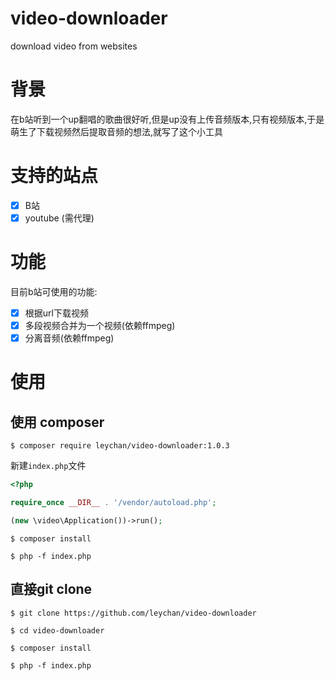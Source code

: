 # video-downloader
download video from websites

# 背景
在b站听到一个up翻唱的歌曲很好听,但是up没有上传音频版本,只有视频版本,于是萌生了下载视频然后提取音频的想法,就写了这个小工具

# 支持的站点
- [x] B站
- [x] youtube (需代理)

# 功能
目前b站可使用的功能:
- [x] 根据url下载视频
- [x] 多段视频合并为一个视频(依赖ffmpeg)
- [x] 分离音频(依赖ffmpeg)

# 使用
## 使用 composer
`$ composer require leychan/video-downloader:1.0.3`

新建`index.php`文件
```php
<?php

require_once __DIR__ . '/vendor/autoload.php';

(new \video\Application())->run();
```
`$ composer install`

`$ php -f index.php`

## 直接git clone
`$ git clone https://github.com/leychan/video-downloader`

`$ cd video-downloader`

`$ composer install`

`$ php -f index.php`